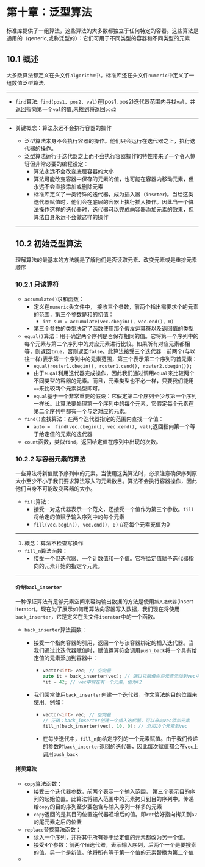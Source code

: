 # 第十章：泛型算法

标准库提供了一组算法，这些算法的大多数都独立于任何特定的容器。这些算法是通用的（generic,或称泛型的）：它们可用于不同类型的容器和不同类型的元素

## 10.1 概述

大多数算法都定义在头文件`algorithm`中。标准库还在头文件`numeric`中定义了一组数值泛型算法.

***

* `find`算法: `find(pos1, pos2, val)`在[pos1, pos2)迭代器范围内寻找`val`，并返回指向第一个`val`的值,未找到将返回`pos2`

***

* 关键概念：算法永远不会执行容器的操作

  * 泛型算法本身不会执行容器的操作。他们只会运行在迭代器之上，执行迭代器的操作。
  * 泛型算法运行于迭代器之上而不会执行容器操作的特性带来了一个令人惊讶但非常必要的编程设定：
    * 算法永远不会改变底层容器的大小
    * 算法可能改变容器中保存的元素的值，也可能在容器内移动元素，但永远不会直接添加或删除元素
    * 标准库定义了一类特殊的迭代器，成为插入器（`insrter`)。当给这类 迭代器赋值时，他们会在底层的容器上执行插入操作。因此当一个算法操作这样的迭代器时，迭代器可以完成向容器添加元素的效果，但算法自身永远不会做这样的操作

  

  

  ***

  ## 10.2 初始泛型算法

  理解算法的最基本的方法就是了解他们是否读取元素、改变元素或是重排元素顺序

  ### 10.2.1 只读算符

  * `accumulate()`求和函数：
    * 定义在`numeric`头文件中， 接收三个参数，前两个指出需要求个的元素的范围，第三个参数是和的初值：
      * `int sum = accumulate(vec.cbegin(), vec.end(), 0)`
    * 第三个参数的类型决定了函数使用那个假发运算符以及返回值的类型
  * `equal()`算法：用于确定两个序列是否保存相同的值。它将第一个序列中的每个元素与第二个序列中的对应元素进行比较。如果所有对应元素都相等，则返回`true`，否则返回`false`。此算法接受三个迭代器：前两个(与以往一样)表示第一个序列中的元素范围，第三个表示第二个序列的首元素：
    * `equal(roster1.cbegin(), roster1.cend(), roster2.cbegin());`
    * 由于`euqal`利用迭代器完成操作，因此我们通过调用`equal`来比较两个不同类型的容器的元素。而且，元素类型也不必一样，只要我们能用`==`来比较两个元素类型即可。
    * `equal`基于一个非常重要的假设：它假定第二个序列至少与第一个序列一样长。此算法要处理第一个序列中的每个元素，它假定每个元素在第二个序列中都有一个与之对应的元素。
  * `find()`查找算法：在两个迭代器指定的范围内查找一个值：
    * `auto =  find(vec.cbegin(), vec.cend(), val)`;返回指向第一个等于给定值的元素的迭代器
  * `count`函数，类似`find`，返回给定值在序列中出现的次数。
  
  
  
  ### 10.2.2 写容器元素的算法
  
  一些算法将新值赋予序列中的元素。当使用这类算法时，必须注意确保序列原大小至少不小于我们要求算法写入的元素数目。算法不会执行容器操作，因此他们自身不可能改变容器的大小。
  
  
  
  * `fill`算法：
    * 接受一对迭代器表示一个范文，还接受一个值作为第三个参数。`fill`将给定的值赋予输入序列中的每个元素
    * `fill(vec.begin(), vec.end(), 0)` //将每个元素充值为0
  
  
  
  ***
  
  1. 概念：算法不检查写操作
  
  * `fill_n`算法函数：
    * 接受一个但迭代器、一个计数值和一个值。它将给定值赋予迭代器指向的元素开始的指定个元素。
  
  ***
  
  #### 介绍`bacl_inserter`
  
  一种保证算法有足够元素空间来容纳输出数据的方法是使用`插入迭代器`(insert iterator)。现在为了展示如何用算法向容器写入数据，我们现在将使用`back_inserter`，它是定义在头文件`iterator`中的一个函数。
  
  * `back_inserter`算法函数：
  
    * 接受一个指向容器的引用，返回一个与该容器绑定的插入迭代器。当我们通过此迭代器赋值时，赋值运算符会调用`push_back`将一个具有给定值的元素添加到容器中：
  
      * ```cpp
        vector<int> vec; // 空向量
        auto it = back_inserter(vec); // 通过它赋值会将元素添加到vec中
        *it = 42; // vec中现在有一个元素，值为42
        ```
  
    * 我们常常使用`back_inserter`创建一个迭代器，作文算法的目的位置来使用。例如：
  
      * ```cpp
        vector<int> vec; // 空向量
        // 正确：back_inserter创建一个插入迭代器，可以来向vec添加元素
        fill_n(back_inserter(vec), 10, 0); // 添加10个元素到vec
        ```
  
      * 在每步迭代中，`fill_n`向给定序列的一个元素赋值。由于我们传递的参数时`back_inserter`返回的迭代器，因此每次赋值都会在`vec`上调用`push_back`
  
  #### 拷贝算法
  
  * `copy`算法函数：
    * 接受三个迭代器参数，前两个表示一个输入范围， 第三个表示目的序列的起始位置。此算法将输入范围中的元素拷贝到目的序列中。传递给`copy`的目的序列至少要包含与输入序列一样多的元素
    * `copy`返回的是其目的位置迭代器递增后的值。即`ret`恰好指向拷贝到`a2`的尾元素之后的位置
  * `replace`替换算法函数：
    * 读入一个序列，并将其中所有等于给定值的元素都改为另一个值。
    * 接受4个参数：前两个hi迭代器，表示输入序列，后两个一个是要搜索的值，另一个是新值。他将所有等于第一个值的元素替换为第二个值
  * 

